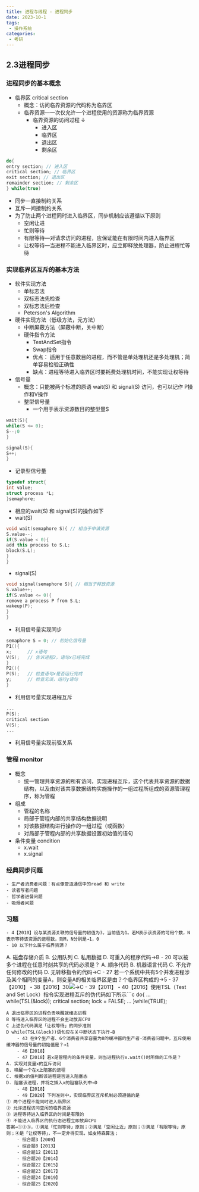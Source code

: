 ```yaml
---
title: 进程与线程 - 进程同步
date: 2023-10-1
tags:
 - 操作系统
categories:
 - 考研
---
```


## 2.3进程同步
### 进程同步的基本概念
- 临界区 critical section
    - 概念：访问临界资源的代码称为临界区
    - 临界资源―一次仅允许一个进程使用的资源称为临界资源
        - 临界资源的访问过程 ↓ 
            - 进入区
            - 临界区
            - 退出区
            - 剩余区
```cpp
do{
entry section; // 进入区
critical section; // 临界区
exit section; // 退出区
remainder section; // 剩余区
} while(true)
```
- 同步―直接制约关系
- 互斥―间接制约关系
- 为了防止两个进程同时进入临界区，同步机制应该遵循以下原则
    - 空闲让进
    - 忙则等待
    - 有限等待―对请求访问的进程，应保证能在有限时间内进入临界区
    - 让权等待―当进程不能进入临界区时，应立即释放处理器，防止进程忙等待
### 实现临界区互斥的基本方法
- 软件实现方法
    - 单标志法
    - 双标志法先检查
    - 双标志法后检查
    - Peterson's Algorithm
- 硬件实现方法（低级方法，元方法）
    - 中断屏蔽方法（屏蔽中断，关中断）
    - 硬件指令方法
        - TestAndSet指令
        - Swap指令
        - 优点： 适用于任意数目的进程，而不管是单处理机还是多处理机；简单容易检验正确性
        - 缺点：进程等待进入临界区时要耗费处理机时间，不能实现让权等待
- 信号量
    - 概念：只能被两个标准的原语 wait(S) 和 signal(S) 访问，也可以记作 P操作和V操作
    - 整型信号量
        - 一个用于表示资源数目的整型量S
```cpp
wait(S){
while(S <= 0);
S--;0
}

signal(S){
S++;
}
```
- 记录型信号量
```cpp
typedef struct{
int value;
struct process *L;
}semaphore;
```
- 相应的wait(S) 和 signal(S)的操作如下
- wait(S)
```cpp
void wait(semaphore S){ // 相当于申请资源
S.value--;
if(S.value < 0){
add this process to S.L;
block(S.L);
}
}
```
- signal(S)
```cpp
void signal(semaphore S){ // 相当于释放资源
S.value++;
if(S.value <= 0){
remove a process P from S.L;
wakeup(P);
}
}
```
- 利用信号量实现同步
```cpp
semaphore S = 0; // 初始化信号量
P1(){
x;		// x语句
V(S);   // 告诉进程2，语句x已经完成
}
P2(){
P(S);   // 检查语句x是否运行完成
y;		// 检查无误，运行y语句
}
```
- 利用信号量实现进程互斥
```cpp
...
P(S);
critical section
V(S); 
...
```
- 利用信号量实现前驱关系
### 管程 monitor
- 概念
    - 统一管理共享资源的所有访问，实现进程互斥，这个代表共享资源的数据结构，以及由对该共享数据结构实施操作的一组过程所组成的资源管理程序，称为管程
- 组成
    - 管程的名称
    - 局部于管程内部的共享结构数据说明
    - 对该数据结构进行操作的一组过程（或函数）
    - 对局部于管程内部的共享数据设置初始值的语句
- 条件变量 condition
    - x.wait
    - x.signal
### 经典同步问题  
    - 生产者消费者问题：有点像管道通信中的read 和 write 
    - 读者写者问题
    - 哲学者进餐问题
    - 吸烟者问题
### 习题  
    - 4【2010】设与某资源关联的信号量的初值为3，当前值为1。若M表示该资源的可用个数，N表示等待该资源的进程数，则M，N分别是→1，0
    - 10 以下什么属于临界资源？ 
A. 磁盘存储介质 
B. 公用队列 
C. 私用数据 
D. 可重入的程序代码→B
    - 20 可以被多个进程在任意时刻共享的代码必须是？ 
A. 顺序代码 
B. 机器语言代码 
C. 不允许任何修改的代码 
D. 无转移指令的代码→C
    - 27 若一个系统中共有5个并发进程涉及某个相同的变量A，则变量A的相关临界区是由？个临界区构成的→5
    - 37【2010】
    - 38【2016】30![](local://D:/OneDrive/Documents/2021/RemNote/publish-cs/files/Jm07ackviYB49nwb_wVU3MLo9TNGZ2jPm4qair9mXeUvpsGL7XuqQA5wKDstJobudm7Jr7mfBqo1knqEKrbDrt1X4VKP2MbdcKHVSFc9_VC8jasl0ps77ISidbE4O5kS.png)→C
    - 39【2011】
    - 40【2016】使用TSL（Test and Set Lock）指令实现进程互斥的伪代码如下所示```c
do{
...
while(TSL(&lock));
critical section;
lock = FALSE;
...
}while(TRUE);
```下列与该实现机制相关的叙述中，正确的是
A 退出临界区的进程负责唤醒就绪态进程
B 等待进入临界区的进程不会主动放弃CPU
C 上述伪代码满足「让权等待」的同步准则
D while(TSL(&lock))语句应在关中断状态下执行→B
    - 43 在9个生产者、6个消费者共享容量为8的缓冲器的生产者-消费者问题中，互斥使用缓冲器的信号量的初始值是？→1
    - 46【2018】
    - 47【2018】若x是管程内的条件变量，则当进程执行x.wait()时所做的工作是？ 
A. 实现对变量x的互斥访问 
B. 唤醒一个在x上阻塞的进程 
C. 根据x的值判断该进程是否进入阻塞态 
D. 阻塞该进程，并将之插入x的阻塞队列中→D
    - 48【2018】
    - 49【2020】下列准则中，实现临界区互斥机制必须遵循的是
① 两个进程不能同时进入临界区
② 允许进程访问空闲的临界资源
③ 进程等待进入临界区的时间是有限的
④ 不能进入临界区的执行态进程立即放弃CPU
答案→①②③，①满足「忙则等待」原则；②满足「空闲让近」原则；③满足「有限等待」原则；④是「让权等待」，不一定非得实现，如皮特森算法；
    - 综合题3【2009】
    - 综合题8【2013】
    - 综合题12【2011】
    - 综合题20【2014】
    - 综合题22【2015】
    - 综合题23【2017】
    - 综合题24【2019】
    - 综合题25【2020】